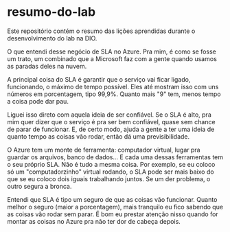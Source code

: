 # resumo-do-lab
Este repositório contém o resumo das lições aprendidas durante o desenvolvimento do lab na DIO.

 O que entendi desse negócio de SLA no Azure. Pra mim, é como se fosse um trato, um combinado que a Microsoft faz com a gente quando usamos as paradas deles na nuvem.

A principal coisa do SLA é garantir que o serviço vai ficar ligado, funcionando, o máximo de tempo possível. Eles até mostram isso com uns números em porcentagem, tipo 99,9%. Quanto mais "9" tem, menos tempo a coisa pode dar pau.

Liguei isso direto com aquela ideia de ser confiável. Se o SLA é alto, pra mim quer dizer que o serviço é pra ser bem confiável, quase sem chance de parar de funcionar. E, de certo modo, ajuda a gente a ter uma ideia de quanto tempo as coisas vão rodar, então dá uma previsibilidade.

O Azure tem um monte de ferramenta: computador virtual, lugar pra guardar os arquivos, banco de dados... E cada uma dessas ferramentas tem o seu próprio SLA. Não é tudo a mesma coisa. Por exemplo, se eu coloco só um "computadorzinho" virtual rodando, o SLA pode ser mais baixo do que se eu coloco dois iguais trabalhando juntos. Se um der problema, o outro segura a bronca.

Entendi que SLA é tipo um seguro de que as coisas vão funcionar. Quanto melhor o seguro (maior a porcentagem), mais tranquilo eu fico sabendo que as coisas vão rodar sem parar. É bom eu prestar atenção nisso quando for montar as coisas no Azure pra não ter dor de cabeça depois.
